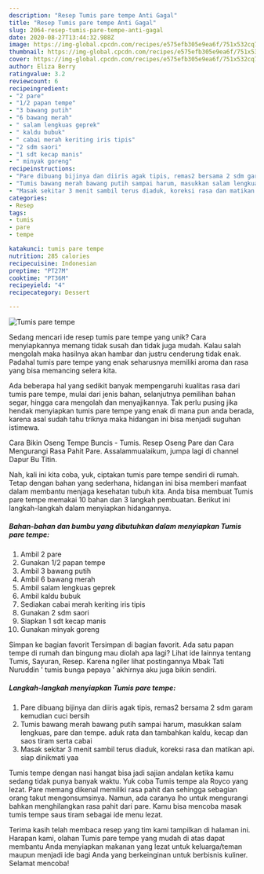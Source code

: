 ```yaml
---
description: "Resep Tumis pare tempe Anti Gagal"
title: "Resep Tumis pare tempe Anti Gagal"
slug: 2064-resep-tumis-pare-tempe-anti-gagal
date: 2020-08-27T13:44:32.988Z
image: https://img-global.cpcdn.com/recipes/e575efb305e9ea6f/751x532cq70/tumis-pare-tempe-foto-resep-utama.jpg
thumbnail: https://img-global.cpcdn.com/recipes/e575efb305e9ea6f/751x532cq70/tumis-pare-tempe-foto-resep-utama.jpg
cover: https://img-global.cpcdn.com/recipes/e575efb305e9ea6f/751x532cq70/tumis-pare-tempe-foto-resep-utama.jpg
author: Eliza Berry
ratingvalue: 3.2
reviewcount: 6
recipeingredient:
- "2 pare"
- "1/2 papan tempe"
- "3 bawang putih"
- "6 bawang merah"
- " salam lengkuas geprek"
- " kaldu bubuk"
- " cabai merah keriting iris tipis"
- "2 sdm saori"
- "1 sdt kecap manis"
- " minyak goreng"
recipeinstructions:
- "Pare dibuang bijinya dan diiris agak tipis, remas2 bersama 2 sdm garam kemudian cuci bersih"
- "Tumis bawang merah bawang putih sampai harum, masukkan salam lengkuas, pare dan tempe. aduk rata dan tambahkan kaldu, kecap dan saos tiram serta cabai"
- "Masak sekitar 3 menit sambil terus diaduk, koreksi rasa dan matikan api. siap dinikmati yaa"
categories:
- Resep
tags:
- tumis
- pare
- tempe

katakunci: tumis pare tempe 
nutrition: 285 calories
recipecuisine: Indonesian
preptime: "PT27M"
cooktime: "PT36M"
recipeyield: "4"
recipecategory: Dessert

---
```



![Tumis pare tempe](https://img-global.cpcdn.com/recipes/e575efb305e9ea6f/751x532cq70/tumis-pare-tempe-foto-resep-utama.jpg)

Sedang mencari ide resep tumis pare tempe yang unik? Cara menyiapkannya memang tidak susah dan tidak juga mudah. Kalau salah mengolah maka hasilnya akan hambar dan justru cenderung tidak enak. Padahal tumis pare tempe yang enak seharusnya memiliki aroma dan rasa yang bisa memancing selera kita.

Ada beberapa hal yang sedikit banyak mempengaruhi kualitas rasa dari tumis pare tempe, mulai dari jenis bahan, selanjutnya pemilihan bahan segar, hingga cara mengolah dan menyajikannya. Tak perlu pusing jika hendak menyiapkan tumis pare tempe yang enak di mana pun anda berada, karena asal sudah tahu triknya maka hidangan ini bisa menjadi suguhan istimewa.

Cara Bikin Oseng Tempe Buncis - Tumis. Resep Oseng Pare dan Cara Mengurangi Rasa Pahit Pare. Assalammualaikum, jumpa lagi di channel Dapur Bu Titin.


Nah, kali ini kita coba, yuk, ciptakan tumis pare tempe sendiri di rumah. Tetap dengan bahan yang sederhana, hidangan ini bisa memberi manfaat dalam membantu menjaga kesehatan tubuh kita. Anda bisa membuat Tumis pare tempe memakai 10 bahan dan 3 langkah pembuatan. Berikut ini langkah-langkah dalam menyiapkan hidangannya.

<!--inarticleads1-->

##### Bahan-bahan dan bumbu yang dibutuhkan dalam menyiapkan Tumis pare tempe:

1. Ambil 2 pare
1. Gunakan 1/2 papan tempe
1. Ambil 3 bawang putih
1. Ambil 6 bawang merah
1. Ambil  salam lengkuas geprek
1. Ambil  kaldu bubuk
1. Sediakan  cabai merah keriting iris tipis
1. Gunakan 2 sdm saori
1. Siapkan 1 sdt kecap manis
1. Gunakan  minyak goreng


Simpan ke bagian favorit Tersimpan di bagian favorit. Ada satu papan tempe di rumah dan bingung mau diolah apa lagi? Lihat ide lainnya tentang Tumis, Sayuran, Resep. Karena ngiler lihat postingannya Mbak Tati Nuruddin &#39; tumis bunga pepaya &#39; akhirnya aku juga bikin sendiri. 

<!--inarticleads2-->

##### Langkah-langkah menyiapkan Tumis pare tempe:

1. Pare dibuang bijinya dan diiris agak tipis, remas2 bersama 2 sdm garam kemudian cuci bersih
1. Tumis bawang merah bawang putih sampai harum, masukkan salam lengkuas, pare dan tempe. aduk rata dan tambahkan kaldu, kecap dan saos tiram serta cabai
1. Masak sekitar 3 menit sambil terus diaduk, koreksi rasa dan matikan api. siap dinikmati yaa


Tumis tempe dengan nasi hangat bisa jadi sajian andalan ketika kamu sedang tidak punya banyak waktu. Yuk coba Tumis tempe ala Royco yang lezat. Pare memang dikenal memiliki rasa pahit dan sehingga sebagian orang takut mengonsumsinya. Namun, ada caranya lho untuk mengurangi bahkan menghilangkan rasa pahit dari pare. Kamu bisa mencoba masak tumis tempe saus tiram sebagai ide menu lezat. 

Terima kasih telah membaca resep yang tim kami tampilkan di halaman ini. Harapan kami, olahan Tumis pare tempe yang mudah di atas dapat membantu Anda menyiapkan makanan yang lezat untuk keluarga/teman maupun menjadi ide bagi Anda yang berkeinginan untuk berbisnis kuliner. Selamat mencoba!
